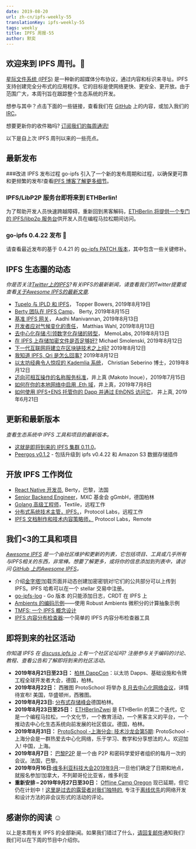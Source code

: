 ```yaml
---
date: 2019-08-20
url: zh-cn/ipfs-weekly-55
translationKey: ipfs-weekly-55
tags: weekly
title: IPFS 周报-55
author: 默奕
---
```


## 欢迎来到 IPFS 周刊。👋

[星际文件系统 (IPFS)](https://ipfs.io/) 是一种新的超媒体分布协议，通过内容和标识来寻址。IPFS 支持创建完全分布式的应用程序。它的目标是使网络更快、更安全、更开放。由于范围广大，本周刊旨在跟踪整个生态系统的开发。

想参与其中？点击下面的一些链接，查看我们在 [GitHub](https://github.com/ipfs) 上的内容，或加入我们的 [IRC](https://riot.im/app/#/room/#ipfs:matrix.org)。

想要更新你的收件箱吗? [订阅我们的每周通讯!](http://eepurl.com/gL2Pi5)

以下是自上次 IPFS 周刊以来的一些亮点。

## 最新发布

###改进 IPFS 发布过程
go-ipfs 引入了一个新的发布周期和过程，以确保更可靠和更频繁的发布!查看[IPFS 博客了解更多细节](https://blog.ipfs.io/2019-08-14-ipfs-release-process/)。


### IPFS/LibP2P 服务台即将来到 ETHBerlin!
为了帮助开发人员快速跨越障碍，重新回到黑客解码，[ETHBerlin 将提供一个专门的 IPFS/libp2p 服务台](https://medium.com/pinata/the-ipfs-libp2p-help-desk-is-coming-to-ethberlin-9754fadaf095)供开发人员在编程马拉松期间访问。


### go-ipfs 0.4.22 发布 📣
请查看最近发布的基于 0.4.21 的 [go-ipfs PATCH 版本](https://blog.ipfs.io/054-go-ipfs-0.4.22)，其中包含一些关键修补。



## IPFS 生态圈的动态
*你是否关注[Twitter上的IPFS](https://twitter.com/IPFSbot)?有关IPFS的最新新闻，请查看我们的Twitter提要或查看[关于Awesome IPFS的最新文章](https://awesome.ipfs.io/articles/).*

+ [Tupelo 与 IPLD 和 IPFS](https://medium.com/@tobowers/under-the-hood-tupelo-uses-ipld-libp2p-and-it-also-makes-use-of-bitswap-2d8007ba664c)， Topper Bowers, 2019年8月19日
+ [Berty 团队在 IPFS Camp](https://berty.tech/blog/ipfs-camp/)， Berty, 2019年8月15日
+ [基准 IPFS 网关](https://aadhi.rocks/benchmarking-ipfs-gateways/)， Aadhi Manivannan, 2019年8月13日
+ [开发者应对气候变化的责任](https://blog.m7w3.de/responsibil-of-a-Developer-Climate-Change.html)， Matthias Wahl, 2019年8月13日
+ [去中心化存储:引领数字化存储的转型](https://medium.com/@memolabs/分散化存储——引领数字化存储转型——dc27514efa7f)， MemoLabs, 2019年8月13日
+ [在 IPFS 上存储加密文件是否足够好?](https://medium.com/@mikesmolenski/is-storing-encryping-files-on-IPFS-good-enough-959cbc843a37) Michael Smolenski, 2019年8月12日
+ [下一代互联网将建立在区块链技术之上吗?](https://medium.com/@bitghosted/will-the-next-generation-internet-be-built-on-blockchain-technology-e4af1dde8839) 2019年8月12日
+ [我知道 IPFS, Qri 是怎么回事?](https://qri.io/docs/concepts/ipfs_to_qri/) 2019年8月12日
+ [以太坊经典令人惊叹的 Kademlia 系统](https://medium.com/@cseberino/ethereum-classics-amazing-kademlia-system-e6c60c73014d)， Christian Seberino 博士，2019年8月12日
+ [迈向可相互操作的名称服务标准](https://medium.com/the-ethereum-name-service/towards-interoperable-name-service-standard-9e6c0dd0ee35)，井上真 (Makoto Inoue），2019年7月15日
+ [如何在你的本地网络中启用 .Eth 域](https://medium.com/the-ethereum-name-service/how-to-enable-eth-domain-in-your-local-network-9ef4c7e01003)，井上真，2019年7月8日
+ [如何使用 IPFS+ENS 托管你的 Dapp 并通过 EthDNS 访问它](https://medium.com/the-ethereum-name-service/how-to-host-your-dapp-with-ipfs-ens-and-access-it-via-ethdns-c96046059d87)， 井上真, 2019年6月21日


## 更新和最新版本
*查看生态系统中 IPFS 工具和项目的最新版本。*

+ [这就是即将到来的 IPFS 集群 0.11.0](https://github.com/ipfs/ipfs-cluster/blob/0.11.0/changelog/CHANGELOG.md)。
+ [Peergos v0.1.2](https://alpha.peergos.net/public/peergos/releases/v0.1.2) - 包括升级到 ipfs v0.4.22 和 Amazon S3 数据存储插件

## 开放 IPFS 工作岗位

+ [React Native 开发员](https://berty.tech/jobs/react-native-developer/), Berty，巴黎，法国
+ [Senior Backend Engineer](https://www.golangprojects.com/golang-go-job-dcr-Senior-Backend-Engineer-Berlin-MXC-Foundation-gGmbH.html)，MXC 基金会 gGmbH，德国柏林
+ [Golang 高级工程师](https://www.golangprojects.com/golang-go-job-def-Senior-Golang-Engineer-Remote-Textile.html)，Textile，远程工作
+ [分布式系统技术主管，IPFS，](https://jobs.lever.co/protocol/9283f9b0-de64-4e1f-a221-5d02b0202198)，Protocol Labs，远程工作
+ [IPFS 文档制作和技术内容策略师，](https://jobs.lever.co/protocol/e7db2c84-afd7-44a4-9a27-449c751d8289) Protocol Labs，Remote


## 我们<3的工具和项目
*[Awesome IPFS](https://awesome.ipfs.io/) 是一个由社区维护和更新的列表，它包括项目、工具或几乎所有与IPFS相关的东西，非常棒。想要了解更多，或将你的信息添加到列表中，请访问 [GitHub 上的Awesome IPFS](https://github.com/ipfs/awesome-ipfs)。*

+ 介绍[金字塔!](https://gateway.pinata.cloud/ipfs/qmdeninrlewz6o6qfvlk9hqkgh75x8sk4hktrq1l2rqcib/#landing)加载页面并动态创建加密密钥对!它们的公共部分可以上传到 IPFS。IPFS 哈希可以在一个 stellar 交易中注册。
+ [go-ipfs-log](https://github.com/berty/go-ipfs-log) - Go 版本 的只能添加日志，CRDT 在 IPFS 上
+ [Ambients 的编码示例](https://github.com/ambientsprotocol/encoing-examples)——使用 Robust Ambients 微积分的计算抽象示例
+ [TMFS: 一个 IPFS 概念设计](https://steempeak.com/ipfs/@vaultec/TMFS-a-IPFS-concept-design-znstyhyt)
+ [IPFS 内容分布检查器](https://ownpaste.com/#!/ipfscheck):一个简单的 IPFS 内容分布检查器工具


## 即将到来的社区活动
*你知道 IPFS 在 [discuss.ipfs.io](https://discuss.ipfs.io/) 上有一个社区论坛吗? 注册参与关于编码的讨论、教程、查看公告和了解即将到来的社区活动。*

+ **2019年8月21日至23日：** [柏林 DappCon](https://www.dappcon.io/)：以太坊 Dapps、基础设施和令牌工程全球开发者大会，德国，柏林。
+ **2019年8月22日：** 西雅图 ProtoSchool 将举办 [8 月去中心化网络会议](https://www.meetup.com/ProtoSchool-Seattle-Learn-to-Make-the-Decentralized-Web/events/262328555/)，详情待宣布!  美国，华盛顿州，西雅图。
+ **2019年8月23日:** [分布式存储峰会](https://www.eventbrite.com/e/alise-stora-summit-tickets-62719912948)德国柏林。
+ **2019年8月23日至25日：** [ETHBerlinZwei](https://ethberlinzwei.com/) 是 ETHBerlin 的第二个迭代，它是一个编程马拉松，一个文化节，一个教育活动，一个黑客主义的平台，一个推动去中心化生态系统向前发展的社区倡议。德国，柏林。
+ **2019年8月31日：** [ProtoSchool -上海分会: 技术沙龙会第5期](https://www.meetup.com/Shanghai-Decentralized-Systems-Meetup-Group/events/263835810/): ProtoSchool - 上海分会是一群热爱去中心化网络，乐于学习、教学和分享想法的人。欢迎加入! 中国，上海。
+ **2019年8月7日：** [巴黎P2P](https://p2p.paris/en/) 是一个由 P2P 和密码学爱好者组织的每月一次的会议。法国，巴黎。
+ **2019年9月16日:**[维多利亚科技大会2019年9月](https://ti.to/fission/victoria-sept-2019):一旦他们确定了日期和地点，就报名参加!加拿大，不列颠哥伦比亚省，维多利亚
+ **重新安排 – 2019年9月27日至30日：** [Offline Camp Oregon](http://offlinefirst.org/camp/reschedule) 现已延期，但它仍在计划中！[这里是过去的露营者对我们独特的](https://youtu.be/FNtpPW_7H1k), 专注于[离线优先](http://offlinefirst.org/)的网络开发和设计方法的非会议形式的活动的评论。


## 感谢你的阅读 ☺️

以上是本周有关 IPFS 的全部新闻。如果我们错过了什么，[请回复邮件](mailto:newsletter@ipfs.io)通知我们! 我们可以在下周的节目中介绍你。
